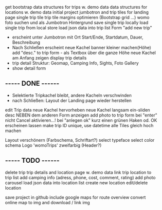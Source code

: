 
get bootstrap
data structures for trips w. demo data
data structures for locations w. demo data
initial project
jumbotron and trip tiles for landing page
single trip tile
trip tile margins optimieren (Bootstrap grid ...)
womo foto suchen und als Jumbotron Hintergrund
save single trip locally
load single trip from local store
load json data into trip list
Form "add new trip" 
- erscheint unter Jumbotron mit 
  Ort Start/Ende, Startdatum, Dauer, Beschreibung
- Nach Schließen erscheint neue Kachel 
banner kleiner machen(Höhe)
add "desc." to trip form - als Textbox über die ganze Höhe
neue Kachel am Anfang zeigen
display trip details
- trip detail Struktur: Geomap, Camping Info, Sights, Foto Gallery
- show detail form
## ----- DONE ------
- Selektierte Tripkachel bleibt, andere Kacheln verschwinden
- nach Schließen: Layout der Landing page wieder herstellen

edit Trip data
neue Kachel hervorheben
neue Kachel langsam ein-sliden
desc NEBEN dem anderen Form anzeigen
add photo to trip form
bei "enter" nicht Cancel aktivieren...!
bei "anlegen ok" kurz einen grünen Haken od. OK erscheinen lassen
make trip ID unique, use datetime
alle Tiles gleich hoch machen

Layout verschönern (Farbschema, Schriftart?)
select typeface
select color schema
Logo 'womoTrips' zweifarbig (Header?)

## ----- TODO ------

delete trip
trip details and location page w. demo data
link trip location to trip list
add camping info (adress, phone, cost, comment, rating)
add photo carousel
load json data into location list
create new location
edit/delete location

save project in github 
include google maps for route overview
convert online map to img and download / link img

